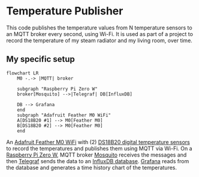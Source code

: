 # Temperature Publisher

This code publishes the temperature values from N temperature sensors to an MQTT broker every second, using Wi-Fi.  It is used as part of a project to record the temperature of my steam radiator and my living room, over time.

## My specific setup  


```mermaid
flowchart LR
    M0 -.-> |MQTT| broker

    subgraph "Raspberry Pi Zero W"
    broker[Mosquito] -->|Telegraf| DB[InfluxDB]

    DB --> Grafana
    end
    subgraph "Adafruit Feather M0 WiFi"
    A[DS18B20 #1] --> M0[Feather M0]
    B[DS18B20 #2] --> M0[Feather M0]
    end

```

An [Adafruit Feather M0 WiFi](https://www.adafruit.com/product/3044) with (2) [DS18B20 digital temperature sensors](https://www.adafruit.com/product/374) to record the temperatures and publishes them using MQTT via Wi-Fi.  On a [Raspberry Pi Zero W](https://www.raspberrypi.com/products/raspberry-pi-zero-w/), MQTT broker [Mosquito](https://mosquitto.org/) receives the messages and then [Telegraf](https://www.influxdata.com/time-series-platform/telegraf/) sends the data to an [InfluxDB database](https://www.influxdata.com/products/influxdb/).  [Grafana](https://grafana.com/oss/grafana/) reads from the database and generates a time history chart of the temperatures.

